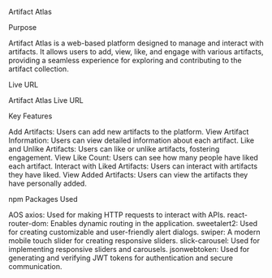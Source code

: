 Artifact Atlas

Purpose

Artifact Atlas is a web-based platform designed to manage and interact with artifacts. It allows users to add, view, like, and engage with various artifacts, providing a seamless experience for exploring and contributing to the artifact collection.

Live URL

Artifact Atlas Live URL

Key Features

Add Artifacts: Users can add new artifacts to the platform.
View Artifact Information: Users can view detailed information about each artifact.
Like and Unlike Artifacts: Users can like or unlike artifacts, fostering engagement.
View Like Count: Users can see how many people have liked each artifact.
Interact with Liked Artifacts: Users can interact with artifacts they have liked.
View Added Artifacts: Users can view the artifacts they have personally added.

npm Packages Used

AOS 
axios: Used for making HTTP requests to interact with APIs.
react-router-dom: Enables dynamic routing in the application.
sweetalert2: Used for creating customizable and user-friendly alert dialogs.
swiper: A modern mobile touch slider for creating responsive sliders.
slick-carousel: Used for implementing responsive sliders and carousels.
jsonwebtoken: Used for generating and verifying JWT tokens for authentication and secure communication.